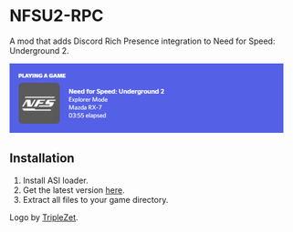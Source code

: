 # NFSU2-RPC

A mod that adds Discord Rich Presence integration to Need for Speed: Underground 2.  

<img src="assets/presence.png">  

## Installation

1. Install ASI loader.
2. Get the latest version [here](https://github.com/wictornogueira/nfsu2-rpc/releases/latest/download/nfsu2-rpc.zip).
3. Extract all files to your game directory.

Logo by [TripleZet](https://www.deviantart.com/triplezet).
